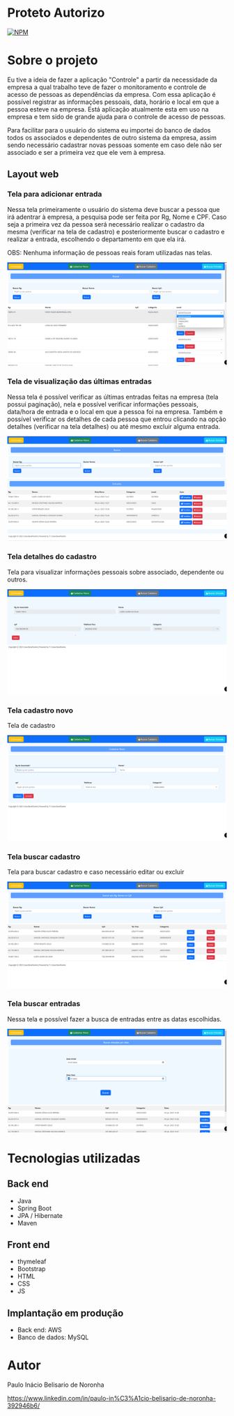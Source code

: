 # Proteto Autorizo
[![NPM](https://img.shields.io/npm/l/react)](https://github.com/pibelisario/autorizo/blob/master/LICENSE) 

# Sobre o projeto

Eu tive a ideia de fazer a aplicação "Controle" a partir da necessidade da empresa a qual trabalho teve de fazer o monitoramento e controle de acesso de pessoas
as dependências da empresa. Com essa aplicação é possível registrar as informações pessoais, data, horário e local em que a pessoa esteve na empresa. 
Está aplicação atualmente esta em uso na empresa e tem sido de grande ajuda para o controle de acesso de pessoas. 

Para facilitar para o usuário do sistema eu importei do banco de dados todos os associados e dependentes de outro sistema da empresa, assim sendo necessário 
cadastrar novas pessoas somente em caso dele não ser associado e ser a primeira vez que ele vem à empresa.

## Layout web

### Tela para adicionar entrada

Nessa tela primeiramente o usuário do sistema deve buscar a pessoa que irá adentrar à empresa, a pesquisa pode ser feita por Rg, Nome e CPF. Caso seja a primeira vez da pessoa será necessário realizar o cadastro da mesma (verificar na tela de cadastro) e posteriormente buscar o cadastro e realizar a entrada, escolhendo o departamento em que ela irá.

OBS: Nenhuma informação de pessoas reais foram utilizadas nas telas.

![web 0](https://github.com/pibelisario/controle/blob/dev1/assets/Tela%20Adicionar%20Entrada.png?raw=true) 

### Tela de visualização das últimas entradas

Nessa tela é possível verificar as últimas entradas feitas na empresa (tela possui paginação),
nela e possível verificar informações pessoais, data/hora de entrada e o local em que a pessoa foi na empresa. Também e possível verificar os detalhes de cada pessoa que entrou clicando na opção detalhes (verificar na tela detalhes) ou até mesmo excluir alguma entrada.

![web 1](https://github.com/pibelisario/controle/blob/dev1/assets/Tela%20de%20Entradas.png?raw=true) 

### Tela detalhes do cadastro

Tela para visualizar informações pessoais sobre associado, dependente ou outros.

![web 2](https://github.com/pibelisario/controle/blob/dev1/assets/Tela%20Detalhes.png?raw=true)

### Tela cadastro novo

Tela de cadastro

![web 3](https://github.com/pibelisario/controle/blob/dev1/assets/Tela%20de%20Cadastro.png?raw=true)

### Tela buscar cadastro

Tela para buscar cadastro e caso necessário editar ou excluir

![web 4](https://github.com/pibelisario/controle/blob/dev1/assets/Tela%20Buscar%20Cadastro.png?raw=true)

### Tela buscar entradas

Nessa tela e possível fazer a busca de entradas entre as datas escolhidas.

![web 5](https://github.com/pibelisario/controle/blob/dev1/assets/Tela%20Buscar%20Entradas.png?raw=true)


# Tecnologias utilizadas
## Back end
- Java
- Spring Boot
- JPA / Hibernate
- Maven
  
## Front end
- thymeleaf
- Bootstrap
- HTML
- CSS
- JS
  
## Implantação em produção
- Back end: AWS
- Banco de dados: MySQL

<!--
# Como executar o projeto

## Back end
Pré-requisitos: Java 11

```bash
# clonar repositório
git clone https://github.com/devsuperior/sds1-wmazoni

# entrar na pasta do projeto back end
cd backend

# executar o projeto
./mvnw spring-boot:run
```

## Front end web
Pré-requisitos: npm / yarn

```bash
# clonar repositório
git clone https://github.com/devsuperior/sds1-wmazoni

# entrar na pasta do projeto front end web
cd front-web

# instalar dependências
yarn install

# executar o projeto
yarn start
```
-->

# Autor

Paulo Inácio Belisario de Noronha

https://www.linkedin.com/in/paulo-in%C3%A1cio-belisario-de-noronha-392946b6/

